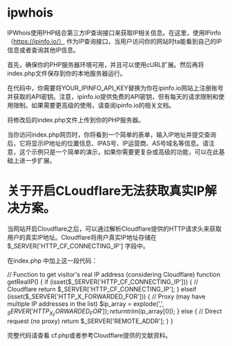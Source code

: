 # ipwhois


IPWhois使用PHP结合第三方IP查询接口来获取IP相关信息。在这里，使用IPinfo（https://ipinfo.io/） 作为IP查询接口，当用户访问你的网站时ta能看到自己的IP信息或者查询其他IP信息。

首先，确保你的PHP服务器环境可用，并且可以使用cURL扩展。然后再将index.php文件保存到你的本地服务器运行。

在代码中，你需要将YOUR_IPINFO_API_KEY替换为你在ipinfo.io网站上注册账号并获取的API密钥。注意，ipinfo.io提供免费的API密钥，但有每天的请求限制和使用限制。如果需要更高级的使用，请查阅ipinfo.io的相关文档。

将修改后的index.php文件上传到你的PHP服务器。

当你访问index.php网页时，你将看到一个简单的表单，输入IP地址并提交查询后，它将显示IP地址的位置信息、IPAS号、IP运营商、AS号域名等信息。请注意，这个示例只是一个简单的演示，如果你需要更复杂或高级的功能，可以在此基础上进一步扩展。

# 关于开启CLoudflare无法获取真实IP解决方案。

当网站开启Cloudflare之后，可以通过解析Cloudflare提供的HTTP请求头来获取用户的真实IP地址。Cloudflare将用户真实IP地址存储在 $_SERVER['HTTP_CF_CONNECTING_IP'] 字段中。


在index.php 中加上这一段代码：

  // Function to get visitor's real IP address (considering Cloudflare)
        function getRealIP() {
            if (isset($_SERVER['HTTP_CF_CONNECTING_IP'])) {
                // Cloudflare
                return $_SERVER['HTTP_CF_CONNECTING_IP'];
            } elseif (isset($_SERVER['HTTP_X_FORWARDED_FOR'])) {
                // Proxy (may have multiple IP addresses in the list)
                $ip_array = explode(',', $_SERVER['HTTP_X_FORWARDED_FOR']);
                return trim($ip_array[0]);
            } else {
                // Direct request (no proxy)
                return $_SERVER['REMOTE_ADDR'];
            }
        }



完整代码请查看 cf.php或者参考Cloudflare提供的文献资料。
